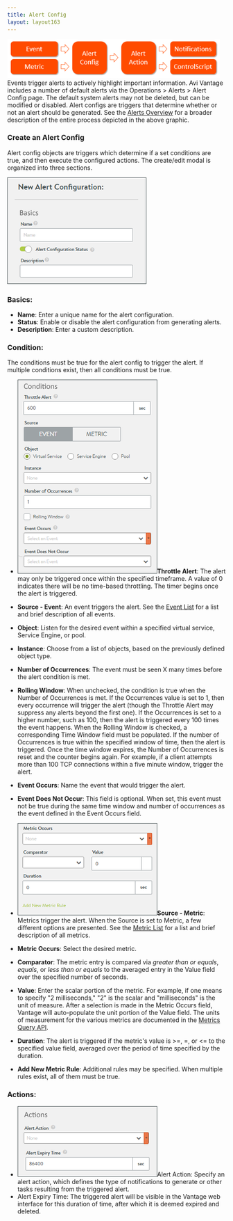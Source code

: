 ```yaml
---
title: Alert Config
layout: layout163
---
```

<a href="img/Alert-Workflow.png"><img class=" wp-image-8402 alignright" src="img/Alert-Workflow.png" alt="Alert Workflow" width="490" height="89"></a>Events trigger alerts to actively highlight important information. Avi Vantage includes a number of default alerts via the Operations &gt; Alerts &gt; Alert Config page. The default system alerts may not be deleted, but can be modified or disabled. Alert configs are triggers that determine whether or not an alert should be generated. See the <a href="{% vpath %}/alerts-overview">Alerts Overview</a> for a broader description of the entire process depicted in the above graphic.

### Create an Alert Config

Alert config objects are triggers which determine if a set conditions are true, and then execute the configured actions. The create/edit modal is organized into three sections.

<a href="img/AlertConfig-1.png"><img class="size-full wp-image-7490 alignright" src="img/AlertConfig-1.png" alt="AlertConfig-1" width="321" height="245"></a>

### Basics:

* **Name**: Enter a unique name for the alert configuration.
* **Status**: Enable or disable the alert configuration from generating alerts.
* **Description**: Enter a custom description. 

 

### Condition:

The conditions must be true for the alert config to trigger the alert. If multiple conditions exist, then all conditions must be true.

* <a href="img/AlertConfig-2.png"><img class="size-full wp-image-7491 alignright" src="img/AlertConfig-2.png" alt="AlertConfig-2" width="322" height="446"></a>**Throttle Alert**: The alert may only be triggered once within the specified timeframe. A value of 0 indicates there will be no time-based throttling. The timer begins once the alert is triggered.
* **Source - Event**: An event triggers the alert.  See the <a href="{% vpath %}/events-list">Event List</a> for a list and brief description of all events.
* **Object**: Listen for the desired event within a specified virtual service, Service Engine, or pool.
* **Instance**: Choose from a list of objects, based on the previously defined object type.
* **Number of Occurrences**: The event must be seen X many times before the alert condition is met.
* **Rolling Window**: When unchecked, the condition is true when the Number of Occurrences is met. If the Occurrences value is set to 1, then every occurrence will trigger the alert (though the Throttle Alert may suppress any alerts beyond the first one). If the Occurrences is set to a higher number, such as 100, then the alert is triggered every 100 times the event happens. When the Rolling Window is checked, a corresponding Time Window field must be populated. If the number of Occurrences is true within the specified window of time, then the alert is triggered. Once the time window expires, the Number of Occurrences is reset and the counter begins again. For example, if a client attempts more than 100 TCP connections within a five minute window, trigger the alert.

* **Event Occurs**: Name the event that would trigger the alert.
* **Event Does Not Occur**: This field is optional. When set, this event must not be true during the same time window and number of occurrences as the event defined in the Event Occurs field. 

 

* **<a href="img/AlertConfig-3.png"><img class="size-full wp-image-7492 alignright" src="img/AlertConfig-3.png" alt="AlertConfig-3" width="322" height="212"></a>Source - Metric**:  Metrics trigger the alert. When the Source is set to Metric, a few different options are presented. See the <a href="{% vpath %}/metrics-list">Metric List</a> for a list and brief description of all metrics.
* **Metric Occurs**:  Select the desired metric.
* **Comparator**: The metric entry is compared via *greater than or equals*, *equals*, or *less than or equals* to the averaged entry in the Value field over the specified number of seconds.
* **Value**: Enter the scalar portion of the metric. For example, if one means to specify "2 milliseconds," "2" is the scalar and "milliseconds" is the unit of measure. After a selection is made in the Metric Occurs field, Vantage will auto-populate the unit portion of the Value field. The units of measurement for the various metrics are documented in the <a href="{% vpath %}/api-guide/metrics_query.html">Metrics Query API</a>.
* **Duration**: The alert is triggered if the metric's value is &gt;=, =, or &lt;= to the specified value field, averaged over the period of time specified by the duration.
* **Add New Metric Rule**: Additional rules may be specified. When multiple rules exist, all of them must be true. 

 

### Actions:

* <a href="img/AlertConfig-4.png"><img class="size-full wp-image-7493 alignright" src="img/AlertConfig-4.png" alt="AlertConfig-4" width="322" height="162"></a>Alert Action: Specify an alert action, which defines the type of notifications to generate or other tasks resulting from the triggered alert.
* Alert Expiry Time: The triggered alert will be visible in the Vantage web interface for this duration of time, after which it is deemed expired and deleted. 

 

 
